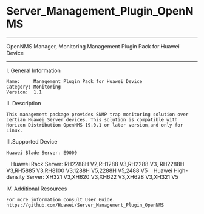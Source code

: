 # Server_Management_Plugin_OpenNMS

****************************************************************************
OpenNMS Manager, Monitoring Management Plugin Pack for Huawei Device
****************************************************************************

I. General Information

    Name:     Management Plugin Pack for Huawei Device
    Category: Monitoring
    Version:  1.1


II. Description

    This management package provides SNMP trap monitoring solution over certian Huawei Server devices. This solution is compatible with Horizon Distribution OpenNMS 19.0.1 or later version,and only for Linux.
	
III.Supported Device

    Huawei Blade Server: E9000
    Huawei Rack  Server: RH2288H V2,RH1288 V3,RH2288 V3, RH2288H V3,RH5885 V3,RH8100 V3,1288H V5,2288H V5,2488 V5
    Huawei High-density Server:  XH321 V3,XH620 V3,XH622 V3,XH628 V3,XH321 V5


IV. Additional Resources

    For more information consult User Guide. https://github.com/Huawei/Server_Management_Plugin_OpenNMS
